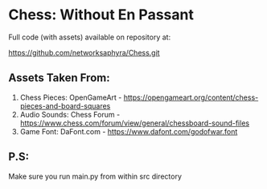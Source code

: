 # Chess: Without En Passant

Full code (with assets) available on repository at:

https://github.com/networksaphyra/Chess.git

## Assets Taken From:

1. Chess Pieces: OpenGameArt - https://opengameart.org/content/chess-pieces-and-board-squares
2. Audio Sounds: Chess Forum - https://www.chess.com/forum/view/general/chessboard-sound-files
3. Game Font: DaFont.com - https://www.dafont.com/godofwar.font

## P.S:
Make sure you run main.py from within src directory